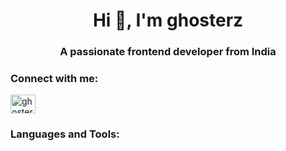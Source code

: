 <h1 align="center">Hi 👋, I'm ghosterz</h1>
<h3 align="center">A passionate frontend developer from India</h3>

<h3 align="left">Connect with me:</h3>
<p align="left">
<a href="https://discord.gg/ghosterz" target="blank"><img align="center" src="https://raw.githubusercontent.com/rahuldkjain/github-profile-readme-generator/master/src/images/icons/Social/discord.svg" alt="ghosterz" height="30" width="40" /></a>
</p>

<h3 align="left">Languages and Tools:</h3>
<p align="left"></p>
